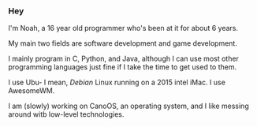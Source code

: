 ### Hey

I'm Noah, a 16 year old programmer who's been at it for about 6 years.

My main two fields are software development and game development.

I mainly program in C, Python, and Java, although I can use most other programming languages just fine if I take the time to get used to them.

I use Ubu- I mean, *Debian* Linux running on a 2015 intel iMac. I use AwesomeWM. 

I am (slowly) working on CanoOS, an operating system, and I like messing around witb low-level technologies.
